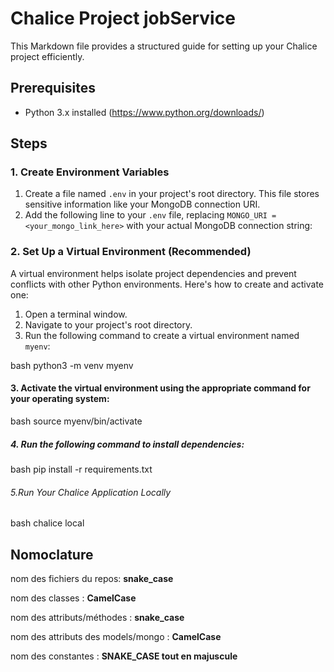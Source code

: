 # Chalice Project jobService

This Markdown file provides a structured guide for setting up your Chalice project efficiently.

## Prerequisites

- Python 3.x installed (https://www.python.org/downloads/)

## Steps

### 1. Create Environment Variables

1. Create a file named `.env` in your project's root directory. This file stores sensitive information like your MongoDB connection URI.
2. Add the following line to your `.env` file, replacing `MONGO_URI =<your_mongo_link_here>` with your actual MongoDB connection string:

### 2. Set Up a Virtual Environment (Recommended)

A virtual environment helps isolate project dependencies and prevent conflicts with other Python environments. Here's how to create and activate one:

1. Open a terminal window.
2. Navigate to your project's root directory.
3. Run the following command to create a virtual environment named `myenv`:

bash
python3 -m venv myenv

#### 3. Activate the virtual environment using the appropriate command for your operating system:

bash
source myenv/bin/activate

##### 4. Run the following command to install dependencies:

bash
pip install -r requirements.txt

###### 5.Run Your Chalice Application Locally

bash
chalice local

## Nomoclature  
nom des fichiers du repos: **snake_case**

nom des classes : **CamelCase**

nom des attributs/méthodes : **snake_case**

nom des attributs des models/mongo : **CamelCase**

nom des constantes : **SNAKE_CASE tout en majuscule**

